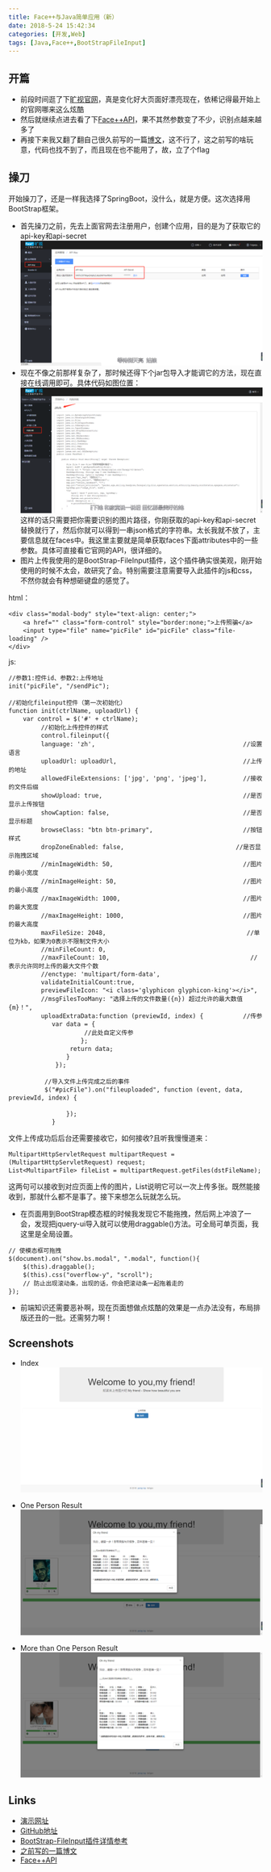 ```yaml
---
title: Face++与Java简单应用（新）
date: 2018-5-24 15:42:34
categories: [开发,Web]
tags: [Java,Face++,BootStrapFileInput]
---
```

## 开篇
- 前段时间逛了下[旷视官网](https://www.megvii.com/#jzl_kwd=41736852109&jzl_ctv=16511707555&jzl_mtt=1&jzl_adt=cl1)，真是变化好大页面好漂亮现在，依稀记得最开始上的官网哪来这么炫酷
- 然后就继续点进去看了下[Face++API](https://console.faceplusplus.com.cn/documents/4887579)，果不其然参数变了不少，识别点越来越多了
- 再接下来我又翻了翻自己很久前写的一篇[博文](https://blog.csdn.net/ffj0721/article/details/54322133)，这不行了，这之前写的啥玩意，代码也找不到了，而且现在也不能用了，故，立了个flag

## 操刀
开始操刀了，还是一样我选择了SpringBoot，没什么，就是方便。这次选择用BootStrap框架。

- 首先操刀之前，先去上面官网去注册用户，创建个应用，目的是为了获取它的api-key和api-secret![](https://raw.githubusercontent.com/Folgerjun/materials/master/blog/face/face-key.png)
- 现在不像之前那样复杂了，那时候还得下个jar包导入才能调它的方法，现在直接在线调用即可。具体代码如图位置：![](https://raw.githubusercontent.com/Folgerjun/materials/master/blog/face/face-java.png)这样的话只需要把你需要识别的图片路径，你刚获取的api-key和api-secret替换就行了，然后你就可以得到一串json格式的字符串。太长我就不放了，主要信息就在faces中。我这里主要就是简单获取faces下面attributes中的一些参数。具体可直接看它官网的API，很详细的。
- 图片上传我使用的是BootStrap-FileInput插件，这个插件确实很美观，刚开始使用的时候不太会，故研究了会。特别需要注意需要导入此插件的js和css，不然你就会有种想砸键盘的感觉了。

html：

```
<div class="modal-body" style="text-align: center;">  
    <a href="" class="form-control" style="border:none;">上传照骗</a>  
    <input type="file" name="picFile" id="picFile" class="file-loading" />  
</div>
```
js:
```
//参数1:控件id、参数2:上传地址  
init("picFile", "/sendPic");

//初始化fileinput控件（第一次初始化）  
function init(ctrlName, uploadUrl) {  
	var control = $('#' + ctrlName);  
		 //初始化上传控件的样式  
		 control.fileinput({  
		 language: 'zh',                                         //设置语言  
		 uploadUrl: uploadUrl,                                   //上传的地址  
		 allowedFileExtensions: ['jpg', 'png', 'jpeg'],          //接收的文件后缀  
		 showUpload: true,                                       //是否显示上传按钮  
		 showCaption: false,                                     //是否显示标题  
		 browseClass: "btn btn-primary",                         //按钮样式       
		 dropZoneEnabled: false,                               //是否显示拖拽区域  
		 //minImageWidth: 50,                                    //图片的最小宽度  
		 //minImageHeight: 50,                                   //图片的最小高度  
		 //maxImageWidth: 1000,                                  //图片的最大宽度  
		 //maxImageHeight: 1000,                                 //图片的最大高度  
		 maxFileSize: 2048,                                       //单位为kb，如果为0表示不限制文件大小  
		 //minFileCount: 0,  
		 //maxFileCount: 10,                                       //表示允许同时上传的最大文件个数  
		 //enctype: 'multipart/form-data',  
		 validateInitialCount:true,  
		 previewFileIcon: "<i class='glyphicon glyphicon-king'></i>",  
		 //msgFilesTooMany: "选择上传的文件数量({n}) 超过允许的最大数值{m}！",  
		 uploadExtraData:function (previewId, index) {           //传参  
		    var data = {  
		             //此处自定义传参  
		       		};  
		         return data;  
		        }  
		     });  
		  
		  //导入文件上传完成之后的事件  
		  $("#picFile").on("fileuploaded", function (event, data, previewId, index) {  
		            
		        });  
		    }

```
文件上传成功后后台还需要接收它，如何接收?且听我慢慢道来：
```
MultipartHttpServletRequest multipartRequest = (MultipartHttpServletRequest) request;
List<MultipartFile> fileList = multipartRequest.getFiles(dstFileName);
```
这两句可以接收到对应页面上传的图片，List说明它可以一次上传多张。既然能接收到，那就什么都不是事了。接下来想怎么玩就怎么玩。

- 在页面用到BootStrap模态框的时候我发现它不能拖拽，然后网上冲浪了一会，发现把jquery-ui导入就可以使用draggable()方法。可全局可单页面，我这里是全局设置。
```
// 使模态框可拖拽		    
$(document).on("show.bs.modal", ".modal", function(){
    $(this).draggable();
    $(this).css("overflow-y", "scroll");   
    // 防止出现滚动条，出现的话，你会把滚动条一起拖着走的
});
```

- 前端知识还需要恶补啊，现在页面想做点炫酷的效果是一点办法没有，布局排版还丑的一批。还需努力啊！

## Screenshots

- Index ![](https://raw.githubusercontent.com/Folgerjun/materials/master/blog/face/index.png)

- One Person Result![](https://raw.githubusercontent.com/Folgerjun/materials/master/blog/face/individual.png)

- More than One Person Result![](https://raw.githubusercontent.com/Folgerjun/materials/master/blog/face/multiplayer.png)

## Links
- [演示网址](http://47.96.88.132:8091/)
- [GitHub地址](https://github.com/Folgerjun/face.putop.top)
- [BootStrap-FileInput插件详情参考](http://www.jq22.com/jquery-info5231)
- [之前写的一篇博文](https://blog.csdn.net/ffj0721/article/details/54322133)
- [Face++API](https://console.faceplusplus.com.cn/documents/4887579)